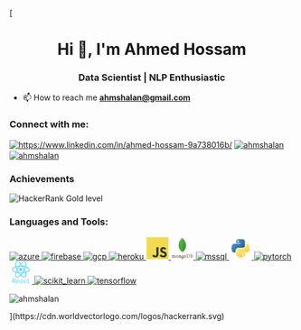 [<h1 align="center">Hi 👋, I'm Ahmed Hossam</h1>
<h3 align="center">Data Scientist | NLP Enthusiastic </h3>

- 📫 How to reach me **ahmshalan@gmail.com**

<h3 align="left">Connect with me:</h3>
<p align="left">
<a href="https://linkedin.com/in/ahmed-hossam-9a738016b/" target="blank"><img align="center" src="https://raw.githubusercontent.com/rahuldkjain/github-profile-readme-generator/master/src/images/icons/Social/linked-in-alt.svg" alt="https://www.linkedin.com/in/ahmed-hossam-9a738016b/" height="30" width="40" /></a>
<a href="https://kaggle.com/ahmshalan" target="blank"><img align="center" src="https://raw.githubusercontent.com/rahuldkjain/github-profile-readme-generator/master/src/images/icons/Social/kaggle.svg" alt="ahmshalan" height="30" width="40" /></a>
<a href="https://www.hackerrank.com/ahmshalan" target="blank"><img align="center" src="https://cdn.worldvectorlogo.com/logos/hackerrank.svg" alt="ahmshalan" height="30" width="40" /></a>

</p>


<h3 align="left">Achievements</h3>
<img src="https://media-exp1.licdn.com/dms/image/sync/C4D27AQHREymqfwuGPg/articleshare-shrink_1280_800/0/1660548899942?e=1661155200&v=beta&t=c-9u5qiHx4E8qlqXdz0kG2F2mZLcpuzox6Wb4WMW29M" alt="HackerRank Gold level" width="250" height="150"/>

<h3 align="left">Languages and Tools:</h3>
<p align="left"> <a href="https://azure.microsoft.com/en-in/" target="_blank"> <img src="https://www.vectorlogo.zone/logos/microsoft_azure/microsoft_azure-icon.svg" alt="azure" width="40" height="40"/> </a> <a href="https://firebase.google.com/" target="_blank"> <img src="https://www.vectorlogo.zone/logos/firebase/firebase-icon.svg" alt="firebase" width="40" height="40"/> </a> <a href="https://cloud.google.com" target="_blank"> <img src="https://www.vectorlogo.zone/logos/google_cloud/google_cloud-icon.svg" alt="gcp" width="40" height="40"/> </a> <a href="https://heroku.com" target="_blank"> <img src="https://www.vectorlogo.zone/logos/heroku/heroku-icon.svg" alt="heroku" width="40" height="40"/> </a> <a href="https://developer.mozilla.org/en-US/docs/Web/JavaScript" target="_blank"> <img src="https://raw.githubusercontent.com/devicons/devicon/master/icons/javascript/javascript-original.svg" alt="javascript" width="40" height="40"/> </a> <a href="https://www.mongodb.com/" target="_blank"> <img src="https://raw.githubusercontent.com/devicons/devicon/master/icons/mongodb/mongodb-original-wordmark.svg" alt="mongodb" width="40" height="40"/> </a> <a href="https://www.microsoft.com/en-us/sql-server" target="_blank"> <img src="https://www.svgrepo.com/show/303229/microsoft-sql-server-logo.svg" alt="mssql" width="40" height="40"/> </a> <a href="https://www.python.org" target="_blank"> <img src="https://raw.githubusercontent.com/devicons/devicon/master/icons/python/python-original.svg" alt="python" width="40" height="40"/> </a> <a href="https://pytorch.org/" target="_blank"> <img src="https://www.vectorlogo.zone/logos/pytorch/pytorch-icon.svg" alt="pytorch" width="40" height="40"/> </a> <a href="https://reactjs.org/" target="_blank"> <img src="https://raw.githubusercontent.com/devicons/devicon/master/icons/react/react-original-wordmark.svg" alt="react" width="40" height="40"/> </a> <a href="https://scikit-learn.org/" target="_blank"> <img src="https://upload.wikimedia.org/wikipedia/commons/0/05/Scikit_learn_logo_small.svg" alt="scikit_learn" width="40" height="40"/> </a> <a href="https://www.tensorflow.org" target="_blank"> <img src="https://www.vectorlogo.zone/logos/tensorflow/tensorflow-icon.svg" alt="tensorflow" width="40" height="40"/> </a> </p>

<p><img align="center" src="https://github-readme-stats.vercel.app/api/top-langs?username=ahmshalan&show_icons=true&locale=en&layout=compact" alt="ahmshalan" /></p>
](https://cdn.worldvectorlogo.com/logos/hackerrank.svg)

